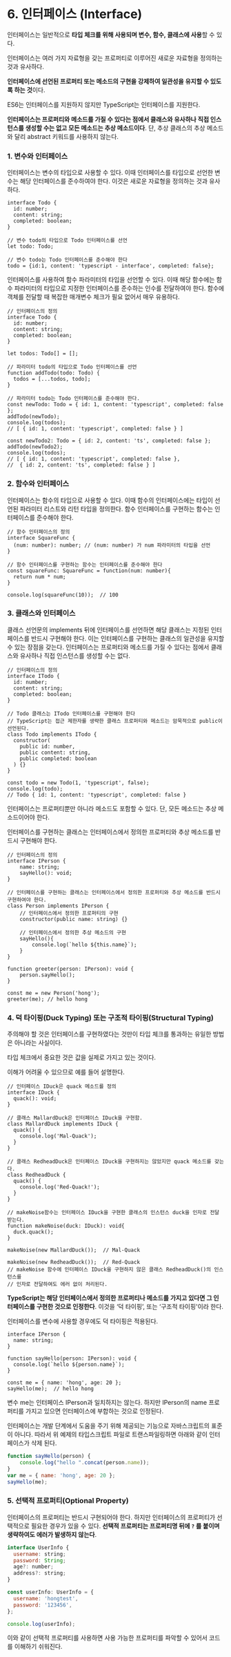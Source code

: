 # 6. 인터페이스 (Interface)

인터페이스는 일반적으로 **타입 체크를 위해 사용되며 변수, 함수, 클래스에 사용**할 수 있다.

인터페이스는 여러 가지 자료형을 갖는 프로퍼티로 이루어진 새로운 자료형을 정의하는 것과 유사하다.

**인터페이스에 선언된 프로퍼티 또는 메소드의 구현을 강제하여 일관성을 유지할 수 있도록 하는 것**이다.

ES6는 인터페이스를 지원하지 않지만 TypeScript는 인터페이스를 지원한다.

**인터페이스는 프로퍼티와 메소드를 가질 수 있다는 점에서 클래스와 유사하나 직접 인스턴스를 생성할 수는 없고 모든 메소드는 추상 메소드이다**. 단, 추상 클래스의 추상 메소드와 달리 abstract 키워드를 사용하지 않는다.

### 1. 변수와 인터페이스

인터페이스는 변수의 타입으로 사용할 수 있다. 이때 인터페이스를 타입으로 선언한 변수는 해당 인터페이스를 준수하여야 한다. 이것은 새로운 자료형을 정의하는 것과 유사하다.

```tsx
interface Todo {
  id: number;
  content: string;
  completed: boolean;
}

// 변수 todo의 타입으로 Todo 인터페이스를 선언
let todo: Todo;

// 변수 todo는 Todo 인터페이스를 준수해야 한다
todo = {id:1, content: 'typescript - interface', completed: false};
```

인터페이스를 사용하여 함수 파라미터의 타입을 선언할 수 있다. 이때 해당 함수에는 함수 파라미터의 타입으로 지정한 인터페이스를 준수하는 인수를 전달하여야 한다. 함수에 객체를 전달할 때 복잡한 매개변수 체크가 필요 없어서 매우 유용하다.

```tsx
// 인터페이스의 정의
interface Todo {
  id: number;
  content: string;
  completed: boolean;
}

let todos: Todo[] = [];

// 파라미터 todo의 타입으로 Todo 인터페이스를 선언
function addTodo(todo: Todo) {
  todos = [...todos, todo];
}

// 파라미터 todo는 Todo 인터페이스를 준수해야 한다.
const newTodo: Todo = { id: 1, content: 'typescript', completed: false };
addTodo(newTodo);
console.log(todos);
// [ { id: 1, content: 'typescript', completed: false } ]

const newTodo2: Todo = { id: 2, content: 'ts', completed: false };
addTodo(newTodo2);
console.log(todos);
// [ { id: 1, content: 'typescript', completed: false },
//  { id: 2, content: 'ts', completed: false } ]
```

### 2. 함수와 인터페이스

인터페이스는 함수의 타입으로 사용할 수 있다. 이때 함수의 인터페이스에는 타입이 선언된 파라미터 리스트와 리턴 타입을 정의한다. 함수 인터페이스를 구현하는 함수는 인터페이스를 준수해야 한다.

```tsx
// 함수 인터페이스의 정의
interface SquareFunc {
  (num: number): number; // (num: number) 가 num 파라미터의 타입을 선언
}

// 함수 인터페이스를 구현하는 함수는 인터페이스를 준수해야 한다
const squareFunc: SquareFunc = function(num: number){
  return num * num;
}

console.log(squareFunc(10));  // 100
```

### 3. 클래스와 인터페이스

클래스 선언문의 implements 뒤에 인터페이스를 선언하면 해당 클래스는 지정된 인터페이스를 반드시 구현해야 한다. 이는 인터페이스를 구현하는 클래스의 일관성을 유지할 수 있는 장점을 갖는다. 인터페이스는 프로퍼티와 메소드를 가질 수 있다는 점에서 클래스와 유사하나 직접 인스턴스를 생성할 수는 없다.

```tsx
// 인터페이스의 정의
interface ITodo {
  id: number;
  content: string;
  completed: boolean;
}

// Todo 클래스는 ITodo 인터페이스를 구현해야 한다
// TypeScript는 접근 제한자를 생략한 클래스 프로퍼티와 메소드는 암묵적으로 public이 선언된다. 
class Todo implements ITodo {
  constructor(
    public id: number,
    public content: string,
    public completed: boolean
  ) {}
}

const todo = new Todo(1, 'typescript', false);
console.log(todo);
// Todo { id: 1, content: 'typescript', completed: false }
```

인터페이스는 프로퍼티뿐만 아니라 메소드도 포함할 수 있다. 단, 모든 메소드는 추상 메소드이어야 한다.

인터페이스를 구현하는 클래스는 인터페이스에서 정의한 프로퍼티와 추상 메소드를 반드시 구현해야 한다.

```tsx
// 인터페이스의 정의
interface IPerson {
	name: string;
	sayHello(): void;
}

// 인터페이스를 구현하는 클래스는 인터페이스에서 정의한 프로퍼티와 추상 메소드를 반드시 구현하여야 한다.
class Person implements IPerson {
	// 인터페이스에서 정의한 프로퍼티의 구현
	constructor(public name: string) {}
	
	// 인터페이스에서 정의한 추상 메소드의 구현
	sayHello(){
		console.log(`hello ${this.name}`);
	}
}

function greeter(person: IPerson): void {
	person.sayHello();
}

const me = new Person('hong');
greeter(me); // hello hong
```

### 4. 덕 타이핑(Duck Typing) 또는 구조적 타이핑(Structural Typing)

주의해야 할 것은 인터페이스를 구현하였다는 것만이 타입 체크를 통과하는 유일한 방법은 아니라는 사실이다.

타입 체크에서 중요한 것은 값을 실제로 가지고 있는 것이다.

이해가 어려울 수 있으므로 예를 들어 설명한다.

```tsx
// 인터페이스 IDuck은 quack 메소드를 정의
interface IDuck {
  quack(): void;
}

// 클래스 MallardDuck은 인터페이스 IDuck을 구현함.
class MallardDuck implements IDuck {
  quack() {
    console.log('Mal-Quack');
  }
}

// 클래스 RedheadDuck은 인터페이스 IDuck을 구현하지는 않았지만 quack 메소드를 갖는다.
class RedheadDuck {
  quack() {
    console.log('Red-Quack!');
  }
}

// makeNoise함수는 인터페이스 IDuck을 구현한 클래스의 인스턴스 duck을 인자로 전달 받는다.
function makeNoise(duck: IDuck): void{
  duck.quack();
}

makeNoise(new MallardDuck());  // Mal-Quack

makeNoise(new RedheadDuck());  // Red-Quack
// makeNoise 함수에 인터페이스 IDuck을 구현하지 않은 클래스 RedheadDuck()의 인스턴스를 
// 인자로 전달하여도 에러 없이 처리된다.
```

**TypeScript는 해당 인터페이스에서 정의한 프로퍼티나 메소드를 가지고 있다면 그 인터페이스를 구현한 것으로 인정한다**. 이것을 ‘덕 타이핑’, 또는 ‘구조적 타이핑'이라 한다.

인터페이스를 변수에 사용할 경우에도 덕 타이핑은 적용된다.

```tsx
interface IPerson {
  name: string;
}

function sayHello(person: IPerson): void {
  console.log(`hello ${person.name}`);
}

const me = { name: 'hong', age: 20 };
sayHello(me);  // hello hong
```

변수 me는 인터페이스 IPerson과 일치하지는 않는다. 하지만 IPerson의 name 프로퍼티를 가지고 있으면 인터페이스에 부합하는 것으로 인정된다.

인터페이스는 개발 단계에서 도움을 주기 위해 제공되는 기능으로 자바스크립트의 표준이 아니다. 따라서 위 예제의 타입스크립트 파일로 트랜스파일링하면 아래와 같이 인터페이스가 삭제 된다.

```jsx
function sayHello(person) {
    console.log("hello ".concat(person.name));
}
var me = { name: 'hong', age: 20 };
sayHello(me);
```

### 5. 선택적 프로퍼티(Optional Property)

인터페이스의 프로퍼티는 반드시 구현되어야 한다. 하지만 인터페이스의 프로퍼티가 선택적으로 필요한 경우가 있을 수 있다. **선택적 프로퍼티는 프로퍼티명 뒤에 `?` 를 붙이며 생략하여도 에러가 발생하지 않는다**.

```jsx
interface UserInfo {
  username: string;
  password: String;
  age?: number;
  address?: string;
}

const userInfo: UserInfo = {
  username: 'hongtest',
  password: '123456',
};

console.log(userInfo);
```

이와 같이 선택적 프로퍼티를 사용하면 사용 가능한 프로퍼티를 파악할 수 있어서 코드를 이해하기 쉬워진다.